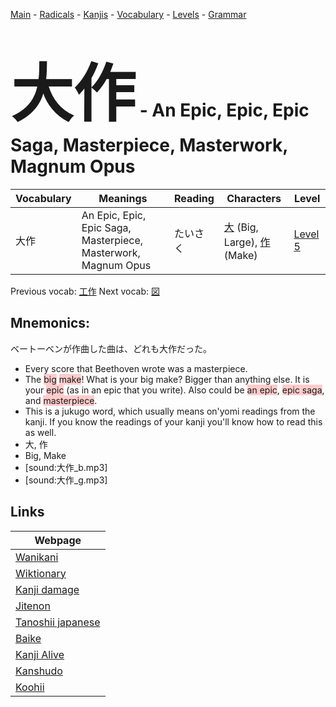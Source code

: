 <style> bigfont {font-size: 100px}</style>
[Main](../README.md) -
[Radicals](../radicals.md) -
[Kanjis](../kanjis.md) -
[Vocabulary](../vocabulary.md) -
[Levels](../levels.md) -
[Grammar](../grammar.md)
# <bigfont> 大作</bigfont> - An Epic, Epic, Epic Saga, Masterpiece, Masterwork, Magnum Opus 

| Vocabulary | Meanings | Reading | Characters | Level |
| --- | --- | --- | --- | --- |
| 大作 | An Epic, Epic, Epic Saga, Masterpiece, Masterwork, Magnum Opus | たいさく |  [大](../kanjis/大.md) (Big, Large), [作](../kanjis/作.md) (Make) | [Level 5](../levels/wk_level5.md) |

Previous vocab: [工作](工作.md) Next vocab: [図](図.md) 

## Mnemonics:
ベートーベンが作曲した曲は、どれも大作だった。
* Every score that Beethoven wrote was a masterpiece.
* The <span style="background-color:#ffcccb"> big</span> <span style="background-color:#ffcccb"> make</span>! What is your big make? Bigger than anything else. It is your <span style="background-color:#ffcccb"> epic</span> (as in an epic that you write). Also could be <span style="background-color:#ffcccb"> an epic</span>, <span style="background-color:#ffcccb"> epic saga</span>, and <span style="background-color:#ffcccb"> masterpiece</span>.
* This is a jukugo word, which usually means on'yomi readings from the kanji. If you know the readings of your kanji you'll know how to read this as well.
* 大, 作
* Big, Make
* [sound:大作_b.mp3]
* [sound:大作_g.mp3]


## Links 

| Webpage |
| --- |
| [Wanikani          ](https://www.wanikani.com/kanji/大作) |
| [Wiktionary        ](https://en.wiktionary.org/wiki/大作) |
| [Kanji damage      ](http://www.kanjidamage.com/kanji/search?utf8=✓&q=大作) |
| [Jitenon           ](https://jitenon.com/kanji/大作) |
| [Tanoshii japanese ](https://www.tanoshiijapanese.com/dictionary/kanji.cfm?k=大作) |
| [Baike             ](https://baike.baidu.com/item/大作) |
| [Kanji Alive       ](https://app.kanjialive.com/大作) |
| [Kanshudo          ](https://www.kanshudo.com/searchmn?q=大作) |
| [Koohii            ](https://kanji.koohii.com/study/kanji/大作) |
